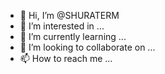 - 👋 Hi, I’m @SHURATERM
- 👀 I’m interested in ...
- 🌱 I’m currently learning ...
- 💞️ I’m looking to collaborate on ...
- 📫 How to reach me ...

<!---
SHURATERM/SHURATERM is a ✨ special ✨ repository because its `README.md` (this file) appears on your GitHub profile.
You can click the Preview link to take a look at your changes.
--->
